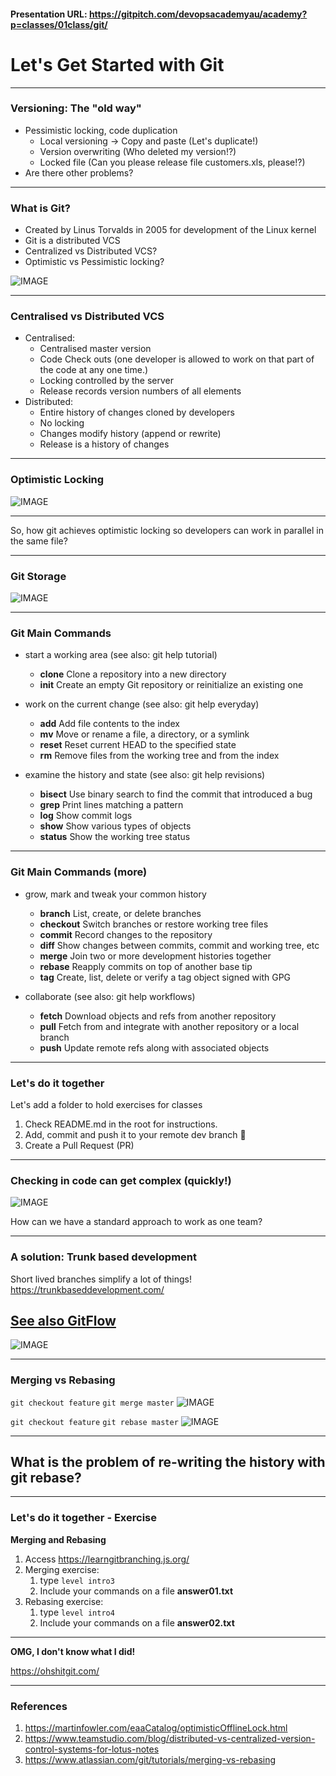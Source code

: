 #### Presentation URL: https://gitpitch.com/devopsacademyau/academy?p=classes/01class/git/

# Let's Get **Started** with Git

---
### Versioning: The "old way"

- Pessimistic locking, code duplication
    - Local versioning -> Copy and paste (Let's duplicate!)
    - Version overwriting (Who deleted my version!?)
    - Locked file (Can you please release file customers.xls, please!?)
- Are there other problems?


---
### What is Git?

- Created by Linus Torvalds in 2005 for development of the Linux kernel
- Git is a distributed VCS
- Centralized vs Distributed VCS?
- Optimistic vs Pessimistic locking?


![IMAGE](assets/git.0.jpg)

---

### Centralised vs Distributed VCS

- Centralised:
    - Centralised master version
    - Code Check outs (one developer is allowed to work on that part of the code at any one time.)
    - Locking controlled by the server
    - Release records version numbers of all elements
- Distributed:
    - Entire history of changes cloned by developers
    - No locking
    - Changes modify history (append or rewrite)
    - Release is a history of changes

---

### Optimistic Locking

![IMAGE](assets/OptimisticSketch.gif)


---

So, how git achieves optimistic locking so developers can work in parallel in the same file?

---

### Git Storage
![IMAGE](assets/git_storage.png)


---

### Git Main Commands 

- start a working area (see also: git help tutorial)
   - **clone**      Clone a repository into a new directory
   - **init**       Create an empty Git repository or reinitialize an existing one

- work on the current change (see also: git help everyday)
   - **add**        Add file contents to the index
   - **mv**         Move or rename a file, a directory, or a symlink
   - **reset**      Reset current HEAD to the specified state
   - **rm**         Remove files from the working tree and from the index

- examine the history and state (see also: git help revisions)
   - **bisect**     Use binary search to find the commit that introduced a bug
   - **grep**       Print lines matching a pattern
   - **log**        Show commit logs
   - **show**       Show various types of objects
   - **status**     Show the working tree status

---

### Git Main Commands (more)

- grow, mark and tweak your common history
   - **branch**     List, create, or delete branches
   - **checkout**   Switch branches or restore working tree files
   - **commit**     Record changes to the repository
   - **diff**       Show changes between commits, commit and working tree, etc
   - **merge**      Join two or more development histories together
   - **rebase**     Reapply commits on top of another base tip
   - **tag**        Create, list, delete or verify a tag object signed with GPG

- collaborate (see also: git help workflows)
   - **fetch**      Download objects and refs from another repository
   - **pull**       Fetch from and integrate with another repository or a local branch
   - **push**       Update remote refs along with associated objects


---

### Let's do it together
Let's add a folder to hold exercises for classes

1. Check README.md in the root for instructions.
2. Add, commit and push it to your remote dev branch :tada:
3. Create a Pull Request (PR)


---

### Checking in code can get complex (quickly!)
![IMAGE](assets/merge_hell.png)

How can we have a standard approach to work as one team?

---
### A solution: Trunk based development 

Short lived branches simplify a lot of things!
https://trunkbaseddevelopment.com/

[See also GitFlow](https://www.atlassian.com/git/tutorials/comparing-workflows/gitflow-workflow)
---

![IMAGE](assets/merge_vs_rebase.jpg)

---

### Merging vs Rebasing

`git checkout feature`
`git merge master`
![IMAGE](assets/merge.png)

`git checkout feature`
`git rebase master`
![IMAGE](assets/rebase.png)

---

## What is the problem of re-writing the history with **git rebase**?

---

### Let's do it together - Exercise

**Merging and Rebasing**
1. Access https://learngitbranching.js.org/
2. Merging exercise:
   1. type `level intro3`
   2. Include your commands on a file **answer01.txt**
3. Rebasing exercise:
   1. type `level intro4`
   2. Include your commands on a file **answer02.txt**


---

**OMG, I don't know what I did!**

https://ohshitgit.com/

---

### References

1. https://martinfowler.com/eaaCatalog/optimisticOfflineLock.html
1. https://www.teamstudio.com/blog/distributed-vs-centralized-version-control-systems-for-lotus-notes
1. https://www.atlassian.com/git/tutorials/merging-vs-rebasing
